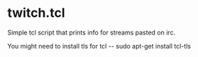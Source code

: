twitch.tcl
==========

Simple tcl script that prints info for streams pasted on irc.


You might need to install tls for tcl -- sudo apt-get install tcl-tls
